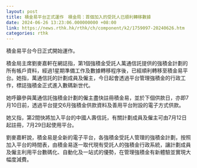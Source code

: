 ```yaml
---
layout: post
title: 積金易平台正式運作　積金局：首個加入的受託人已順利轉移數據
date: 2024-06-26 13:23:06.000000000 +08:00
link: https://news.rthk.hk/rthk/ch/component/k2/1759097-20240626.htm
categories: rthk
---
```


積金易平台今日正式開始運作。

積金局主席劉麥嘉軒在網誌指，第1個強積金受託人萬通信託提供的強積金計劃的所有帳戶資料，經過1星期準備工作及數據轉移程序後，已經順利轉移至積金易平台。她指，萬通信託的計劃成員及僱主，今日起會透過平台管理強積金的行政工作，標誌強積金正式進入數碼新世代。

她呼籲參與萬通信託強積金計劃的僱主盡快註冊積金易，並於下個供款日，亦即7月10日前，透過平台提交6月強積金供款資料及善用平台附設的電子方式供款。

她又指，第2間快將加入平台的中國人壽信託，有關計劃成員及僱主可由7月12日起註冊，7月29日起使用平台。

劉麥嘉軒說，積金易是全新的電子平台，各強積金受託人管理的強積金計劃，按照加入平台的時間表，由積金易逐一取代現有受託人的強積金行政系統，讓計劃成員及僱主利用平台數碼化、自動化及一站式的優勢，在管理強積金有新體驗並實現大幅度減費。
